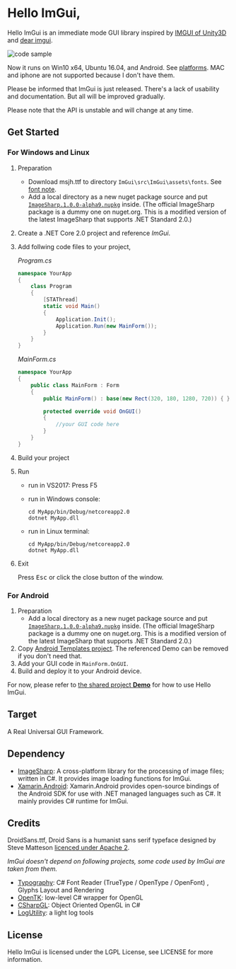 Hello ImGui,
=====

Hello ImGui is an immediate mode GUI library inspired by [IMGUI of Unity3D](https://docs.unity3d.com/Manual/GUIScriptingGuide.html) and [dear imgui](https://github.com/ocornut/imgui).

![code sample](https://raw.githubusercontent.com/wiki/zwcloud/imgui/images/code_sample.png)

Now it runs on Win10 x64, Ubuntu 16.04, and Android. See [platforms](https://github.com/zwcloud/ImGui/wiki/Platforms). MAC and iphone are not supported because I don't have them.

Please be informed that ImGui is just released. There's a lack of usability and documentation. But all will be improved gradually.

Please note that the API is unstable and will change at any time.

## Get Started

### For Windows and Linux

1. Preparation
    * Download msjh.ttf to directory `ImGui\src\ImGui\assets\fonts`. See [font note](https://github.com/zwcloud/ImGui/blob/master/src/ImGui/assets/fonts/ReadMe.md).
    * Add a local directory as a new nuget package source and put [`ImageSharp.1.0.0-alpha9.nupkg`](https://github.com/zwcloud/ImGui/blob/master/packages/ImageSharp.1.0.0-alpha9/ImageSharp.1.0.0-alpha9.nupkg) inside. (The official ImageSharp package is a dummy one on nuget.org. This is a modified version of the latest ImageSharp that supports .NET Standard 2.0.)

2. Create a .NET Core 2.0 project and reference _ImGui_.

3. Add follwing code files to your project,

    *Program.cs*
    ```C#
    namespace YourApp
    {
        class Program
        {
            [STAThread]
            static void Main()
            {
                Application.Init();
                Application.Run(new MainForm());
            }
        }
    }
    ```

    *MainForm.cs*
    ```C#
    namespace YourApp
    {
        public class MainForm : Form
        {
            public MainForm() : base(new Rect(320, 180, 1280, 720)) { }

            protected override void OnGUI()
            {
                //your GUI code here
            }
        }
    }
    ```

4. Build your project

5. Run
    * run in VS2017: Press F5
    * run in Windows console:

        ```
        cd MyApp/bin/Debug/netcoreapp2.0
        dotnet MyApp.dll
       ```
    * run in Linux terminal:

        ```
        cd MyApp/bin/Debug/netcoreapp2.0
        dotnet MyApp.dll
       ```

6. Exit

    Press <kbd>Esc</kbd> or click the close button of the window.

### For Android

1. Preparation
    * Add a local directory as a new nuget package source and put [`ImageSharp.1.0.0-alpha9.nupkg`](https://github.com/zwcloud/ImGui/blob/master/packages/ImageSharp.1.0.0-alpha9/ImageSharp.1.0.0-alpha9.nupkg) inside. (The official ImageSharp package is a dummy one on nuget.org. This is a modified version of the latest ImageSharp that supports .NET Standard 2.0.)
2. Copy [Android Templates project](https://github.com/zwcloud/ImGui/tree/master/templates/AndroidTemplate). The referenced Demo can be removed if you don't need that.
3. Add your GUI code in `MainForm.OnGUI`.
4. Build and deploy it to your Android device.

For now, please refer to [the shared project __Demo__](https://github.com/zwcloud/ImGui/tree/master/templates/Demo) for how to use Hello ImGui.

## Target

A Real Universal GUI Framework.

## Dependency

* [ImageSharp](https://github.com/SixLabors/ImageSharp): A cross-platform library for the processing of image files; written in C#. It provides image loading functions for ImGui.
* [Xamarin.Android](https://github.com/xamarin/xamarin-android): Xamarin.Android provides open-source bindings of the Android SDK for use with .NET managed languages such as C#. It mainly provides C# runtime for ImGui.

## Credits

DroidSans.ttf, Droid Sans is a humanist sans serif typeface designed by Steve Matteson [licenced under Apache 2](https://github.com/google/fonts/blob/master/apache/droidsans/LICENSE.txt).

*ImGui doesn't depend on following projects, some code used by ImGui are taken from them.*

* [Typography](https://github.com/LayoutFarm/Typography): C# Font Reader (TrueType / OpenType / OpenFont) , Glyphs Layout and Rendering
* [OpenTK](https://github.com/opentk/opentk): low-level C# wrapper for OpenGL
* [CSharpGL](https://github.com/bitzhuwei/CSharpGL): Object Oriented OpenGL in C#
* [LogUtility](https://github.com/Ivony/LogUtility): a light log tools

## License

Hello ImGui is licensed under the LGPL License, see LICENSE for more information.
